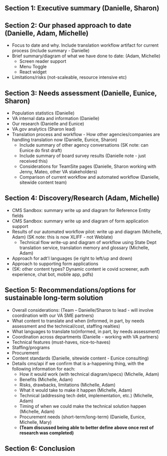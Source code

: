 ## Section 1: Executive summary (Danielle, Sharon)

## Section 2: Our phased approach to date (Danielle, Adam, Michelle)
-	Focus to date and why. Include translation workflow artifact for current process (include summary - Danielle)
- Brief summary/diagram of what we have done to date: (Adam, Michelle)
  -	Screen reader support
  -	Menu Toggle
  - React widget
-	Limitations/risks (not-scaleable, resource intensive etc)
## Section 3: Needs assessment (Danielle, Eunice, Sharon)
- Population statistics (Danielle)
- VA internal data and information (Danielle)
- Our research (Danielle and Eunice)
- VA.gov analytics (Sharon lead)
- Translation process and workflow - How other agencies/companies are handling translation now (Danielle, Eunice, Sharon)
  - Include summary of other agency conversations (SK note: can Eunice do first draft)
  - Include summary of board survey results (Danielle note - just received this)
  -	Considerations for TeamSite pages (Danielle, Sharon working with Jenny, Mateo, other VA stakeholders)
  - Comparison of current workflow and automated workflow (Danielle, sitewide content team)
## Section 4: Discovery/Research (Adam, Michelle)
- CMS Sandbox: summary write up and diagram for Reference Entity fields
- CMS Sandbox: summary write up and diagram of form application support
- Results of our automated workflow pilot: write up and diagram (Michelle, Adam) (SK note: this is now XLIFF - not Weblate)
  - Technical flow write-up and diagram of workflow using State Dept translation service, translation memory and glossary (Michelle, Adam) 
- Approach for adt'l languages (ie right to left/up and down)
- Approach to supporting form applications 
- (SK: other content types? Dynamic content ie covid screener, auth experience, chat bot, mobile app, pdfs)
## Section 5: Recommendations/options for sustainable long-term solution
- Overall considerations: (Team – Danielle/Sharon to lead - will involve coordination with our VA SME partners)
-	What content to translate and when (informed, in part, by needs assessment and the technical/cost, staffing realties)
-	What languages to translate to(informed, in part, by needs assessment)
-	Coordination across departments (Danielle - working with VA partners)
- Technical features (must-haves, nice-to-haves)
-	Staffing/programs
- Procurement
- Content standards (Danielle, sitewide content - Eunice consulting)
- Details cms/api if we confirm that is a-happening thing, with the following information for each: 
  -	How it would work (with technical diagram/specs) (Michelle, Adam)
  -	Benefits (Michelle, Adam)
  -	Risks, drawbacks, limitations (Michelle, Adam)
  - What it would take to make it happen (Michelle, Adam)
  - Technical (addressing tech debt, implementation, etc.) (Michelle, Adam)
  -	Timing of when we could make the technical solution happen (Michelle, Adam)
  - Procurement needs (short-term/long-term) (Danielle, Eunice, Michelle, Mary)
  - **(Team discussed being able to better define above once rest of research was completed)**

## Section 6: Conclusion


